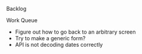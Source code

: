 Backlog

Work Queue
* Figure out how to go back to an arbitrary screen
* Try to make a generic form?
* API is not decoding dates correctly
